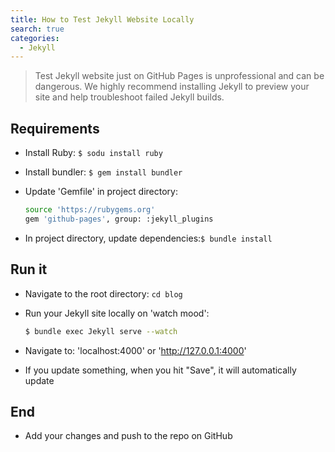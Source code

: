 ```yaml
---
title: How to Test Jekyll Website Locally
search: true
categories: 
  - Jekyll
---
```



> Test Jekyll website just on GitHub Pages is unprofessional and can be dangerous. We highly recommend installing Jekyll to preview your site and help troubleshoot failed Jekyll builds.


Requirements
---

- Install Ruby: `$ sodu install ruby`

- Install bundler: `$ gem install bundler`

- Update 'Gemfile' in project directory:

    ```bash
    source 'https://rubygems.org'
    gem 'github-pages', group: :jekyll_plugins
    ```

- In project directory, update dependencies:`$ bundle install`

Run it
---

- Navigate to the root directory: `cd blog`

- Run your Jekyll site locally on 'watch mood': 

    ```bash
    $ bundle exec Jekyll serve --watch
    ```

- Navigate to: 'localhost:4000' or 'http://127.0.0.1:4000'

- If you update something, when you hit "Save", it will automatically update

End
---
- Add your changes and push to the repo on GitHub